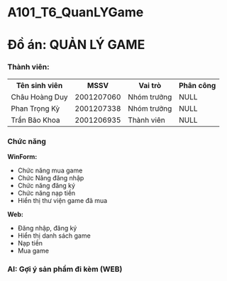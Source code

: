 # A101_T6_QuanLYGame
# Đồ án: QUẢN LÝ GAME
<HTML>
  <body>
    <div><h3>Thành viên:</h3></div>
    <div>
      <table>
        <tr>
          <th>Tên sinh viên</th>
          <th>MSSV</th>
          <th>Vai trò</th>
          <th>Phân công</th>
        </tr>
        <tr>
          <td>Châu Hoàng Duy</td>
          <td>2001207060</td>
          <td>Nhóm trưởng</td>
          <td>NULL</td>
        </tr>
        <tr>
          <td>Phan Trọng Kỳ</td>
          <td>2001207338</td>
          <td>Nhóm trưởng</td>
          <td>NULL</td>
        </tr>
        <tr>
          <td>Trần Bão Khoa</td>
          <td>2001206935</td>
          <td>Thành viên</td>
          <td>NULL</td>
        </tr>
      </table>
    </div>
    <div><h3>Chức năng</h3></div>
    <div>
      <b>WinForm:</b>
      <ul>
        <li> Chức năng mua game </li>
        <li>Chức Năng đăng nhập </li>
        <li>  Chức năng đăng ký </li>
        <li>Chức năng nạp tiền </li>
        <li> Hiển thị thư viện game đã mua</li>
      </ul>
      <b>Web:</b>
      <ul>
        <li>Đăng nhập, đăng ký</li>
        <li>Hiển thị danh sách game</li>
        <li>Nạp tiền</li>
        <li>Mua game</li>
      </ul>
      <h3>AI: Gợi ý sản phẩm đi kèm (WEB)</h3>
    </div>
    

  </body>
</HTML>
